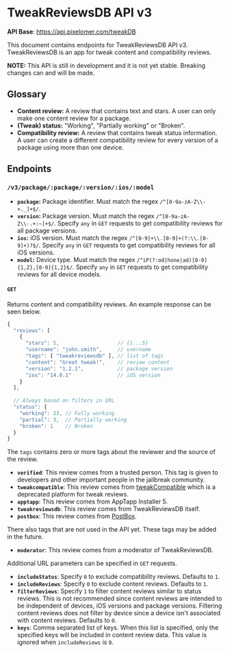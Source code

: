 # TweakReviewsDB API v3

**API Base**: https://api.pixelomer.com/tweakDB

This document contains endpoints for TweakReviewsDB API v3. TweakReviewsDB is an app for tweak content and compatibility reviews.

**NOTE:** This API is still in development and it is not yet stable. Breaking changes can and will be made.

## Glossary

- **Content review:** A review that contains text and stars. A user can only make one content review for a package.
- **(Tweak) status:** "Working", "Partially working" or "Broken".
- **Compatibility review:** A review that contains tweak status information. A user can create a different compatibility review for every version of a package using more than one device.

## Endpoints

### `/v3/package/:package/:version/:ios/:model`

- **`package`:** Package identifier. Must match the regex `/^[0-9a-zA-Z\\-+._]+$/`.
- **`version`:** Package version. Must match the regex `/^[0-9a-zA-Z\\-.+:~]+$/`. Specify `any` in `GET` requests to get compatibility reviews for all package versions.
- **`ios`:** iOS version. Must match the regex `/^[0-9]+\\.[0-9]+(?:\\.[0-9]+)?$/`. Specify `any` in `GET` requests to get compatibility reviews for all iOS versions.
- **`model`:** Device type. Must match the regex `/^iP(?:od|hone|ad)[0-9]{1,2},[0-9]{1,2}$/`. Specify `any` in `GET` requests to get compatibility reviews for all device models.

#### `GET`

Returns content and compatibility reviews. An example response can be seen below.

```javascript
{
  "reviews": [
    {
      "stars": 5,                   // {1...5}
      "username": "john.smith",     // username
      "tags": [ "tweakreviewsdb" ], // list of tags
      "content": "Great tweak!",    // review content
      "version": "1.2.1",           // package version
      "ios": "14.0.1"               // iOS version
    }
  ],
  
  // Always based on filters in URL
  "status": {
    "working": 23, // Fully working
    "partial": 3,  // Partially working
    "broken": 1    // Broken
  }
}
```

The `tags` contains zero or more tags about the reviewer and the source of the review.
- **`verified`**: This review comes from a trusted person. This tag is given to developers and other important people in the jailbreak community.
- **`tweakcompatible`**: This review comes from [tweakCompatible](https://github.com/jlippold/tweakCompatible) which is a deprecated platform for tweak reviews.
- **`apptapp`**: This review comes from AppTapp Installer 5.
- **`tweakreviewsdb`**: This review comes from TweakReviewsDB itself.
- **`postbox`**: This review comes from [PostBox](https://getpostbox.now.sh/).

There also tags that are not used in the API yet. These tags may be added in the future.
- **`moderator`**: This review comes from a moderator of TweakReviewsDB.

Additional URL parameters can be specified in `GET` requests.
- **`includeStatus`**: Specify `0` to exclude compatibility reviews. Defaults to `1`.
- **`includeReviews`**: Specify `0` to exclude content reviews. Defaults to `1`.
- **`filterReviews`**: Specify `1` to filter content reviews similar to status reviews. This is not recommended since content reviews are intended to be independent of devices, iOS versions and package versions. Filtering content reviews does not filter by device since a device isn't associated with content reviews. Defaults to `0`.
- **`keys`**: Comma separated list of keys. When this list is specified, only the specified keys will be included in content review data. This value is ignored when `includeReviews` is `0`.

